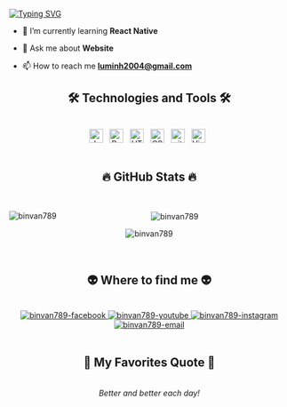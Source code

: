 
<a href="https://git.io/typing-svg"><img src="https://readme-typing-svg.demolab.com?font=Fira+Code&pause=1000&width=650&lines=Frontend+Web+Developer;Always+learn+new+things+and+develop+yourself!;Better+and+better+each+day!" alt="Typing SVG" /></a>
- 🌱 I’m currently learning **React Native**

- 💬 Ask me about **Website**

- 📫 How to reach me **luminh2004@gmail.com**
<h2 align="center">🛠 Technologies and Tools 🛠</h2>
<br>
<!-- https://simpleicons.org/ -->
<div class="container-icon" align="center">
    <span><img src="https://img.shields.io/badge/JavaScript-282C34?logo=javascript&logoColor=F7DF1E" alt="JavaScript logo" title="JavaScript" height="25" /></span>
    &nbsp;
    <span><img src="https://img.shields.io/badge/ReactJS-282C34?logo=react&logoColor=61DAFB" alt="ReactJS logo" title="ReactJS" height="25" /></span>
    &nbsp;
    <span><img src="https://img.shields.io/badge/HTML5-282C34?logo=html5&logoColor=E34F26" alt="HTML5 logo" title="HTML5" height="25" /></span>
    &nbsp;
    <span><img src="https://img.shields.io/badge/CSS3-282C34?logo=css3&logoColor=1572B6" alt="CSS3 logo" title="CSS3" height="25" /></span>
    &nbsp;
    <span><img src="https://img.shields.io/badge/git-282C34?logo=git&logoColor=F05032" alt="git logo" title="git" height="25" /></span>
    &nbsp;
    <span><img src="https://img.shields.io/badge/VS%20Code-282C34?logo=visual-studio-code&logoColor=007ACC" alt="Visual Studio Code logo" title="Visual Studio Code" height="25" /></span>
    &nbsp;
</div>
<br>
<h2 align="center">🔥 GitHub Stats 🔥</h2>
<!-- https://github.com/anuraghazra/github-readme-stats -->
<br>
<div align=center>
<p><img align="left" src="https://github-readme-stats.vercel.app/api/top-langs?username=binvan789&show_icons=true&locale=en&layout=compact" alt="binvan789" /></p>

<p>&nbsp;<img align="center" src="https://github-readme-stats.vercel.app/api?username=binvan789&show_icons=true&locale=en" alt="binvan789" /></p>

<p><img align="center" src="https://github-readme-streak-stats.herokuapp.com/?user=binvan789&" alt="binvan789" /></p>
</div>

<br>
<h2 align="center">👽 Where to find me 👽</h2>
<br>
<!-- https://icons8.com -->
<div align="center">
<a href="https://facebook.com/qoanminnh" target="blank">
    <img src="https://img.icons8.com/bubbles/100/000000/facebook-new.png" alt="binvan789-facebook" />
</a>
<a href="https://www.youtube.com/channel/UC9GxkWtMuOc3P1zEjNnG5_g" target="blank">
    <img src="https://img.icons8.com/bubbles/100/000000/youtube-squared.png" alt="binvan789-youtube" />
</a>
<a href="https://instagram.com/yeomyung.gaebalja" target="blank">
    <img src="https://img.icons8.com/bubbles/100/000000/instagram.png" alt="binvan789-instagram" />
</a>
<a href="mailto:luminh2004@gmail.com" target="top">
    <img src="https://img.icons8.com/bubbles/100/000000/apple-mail.png" alt="binvan789-email" />
</a>
</div>

<br>


<h2 align="center">📑 My Favorites Quote 📑</h2>
<br>
<div align="center"><i>Better and better each day!</i></div>

